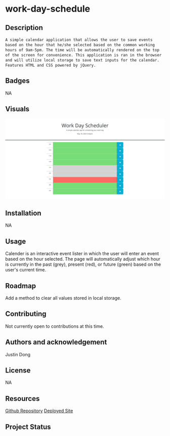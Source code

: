 # work-day-schedule

## Description 

    A simple calendar application that allows the user to save events based on the hour that he/she selected based on the common working hours of 9am-5pm. The time will be automatically rendered on the top of the screen for convenience. This application is ran in the browser and will utilize local storage to save text inputs for the calendar. Features HTML and CSS powered by jQuery. 

## Badges

NA

## Visuals
![Alt text](assets/images/work-day-scheduler-webpage.png)
## Installation

NA 
## Usage

Calender is an interactive event lister in which the user will enter an event based on the hour selected. The page will automatically adjust which hour is currently in the past (grey), present (red), or future (green) based on the user's current time. 

## Roadmap

Add a method to clear all values stored in local storage. 

## Contributing

Not currently open to contributions at this time.

## Authors and acknowledgement

Justin Dong
## License

NA

## Resources

[Github Repository](https://github.com/dong135790/work-day-schedule)
[Deployed Site](https://dong135790.github.io/work-day-schedule/)

## Project Status

~~~~
